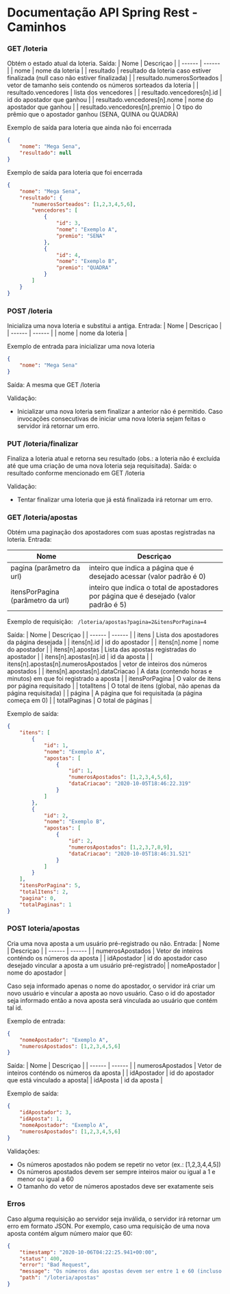 # Documentação API Spring Rest - Caminhos

### GET /loteria
Obtém o estado atual da loteria. Saída:
| Nome | Descriçao |
| ------ | ------ |
| nome | nome da loteria |
| resultado | resultado da loteria caso estiver finalizada (null caso não estiver finalizada) |
| resultado.numerosSorteados | vetor de tamanho seis contendo os números sorteados da loteria |
| resultado.vencedores | lista dos vencedores |
| resultado.vencedores[n].id | id do apostador que ganhou |
| resultado.vencedores[n].nome | nome do apostador que ganhou |
| resultado.vencedores[n].premio | O tipo do prêmio que o apostador ganhou (SENA, QUINA ou QUADRA)

Exemplo de saída para loteria que ainda não foi encerrada
```json
{
    "nome": "Mega Sena",
    "resultado": null
}
```

Exemplo de saída para loteria que foi encerrada
```json
{
    "nome": "Mega Sena",
    "resultado": {
        "numerosSorteados": [1,2,3,4,5,6],
        "vencedores": [
            {
                "id": 3,
                "nome": "Exemplo A",
                "premio": "SENA"
            },
            {
                "id": 4,
                "nome": "Exemplo B",
                "premio": "QUADRA"
            }
        ]
    }
}
```

### POST /loteria
Inicializa uma nova loteria e substitui a antiga. Entrada:
| Nome | Descriçao |
| ------ | ------ |
| nome | nome da loteria |

Exemplo de entrada para inicializar uma nova loteria
```json
{
    "nome": "Mega Sena"
}
```
Saída: A mesma que GET /loteria

Validação:
- Inicializar uma nova loteria sem finalizar a anterior não é permitido. Caso invocações consecutivas de iniciar uma nova loteria sejam feitas o servidor irá retornar um erro.


### PUT /loteria/finalizar

Finaliza a loteria atual e retorna seu resultado (obs.: a loteria não é excluída até que uma criação de uma nova loteria seja requisitada). Saída: o resultado conforme mencionado em GET /loteria

Validação:
- Tentar finalizar uma loteria que já está finalizada irá retornar um erro.

### GET /loteria/apostas
Obtém uma paginação dos apostadores com suas apostas registradas na loteria. Entrada:

| Nome | Descriçao |
| ------ | ------ |
| pagina (parâmetro da url) | inteiro que indica a página que é desejado acessar (valor padrão é 0) |
| itensPorPagina (parâmetro da url) | inteiro que indica o total de apostadores por página que é desejado (valor padrão é 5) |

Exemplo de requisição: ``` /loteria/apostas?pagina=2&itensPorPagina=4```

Saída:
| Nome | Descriçao |
| ------ | ------ |
| itens | Lista dos apostadores da página desejada |
| itens[n].id | id do apostador |
| itens[n].nome | nome do apostador |
| itens[n].apostas | Lista das apostas registradas do apostador |
| itens[n].apostas[n].id | id da aposta |
| itens[n].apostas[n].numerosApostados | vetor de inteiros dos números apostados |
| itens[n].apostas[n].dataCriacao | A data (contendo horas e minutos) em que foi registrado a aposta |
| itensPorPagina | O valor de itens por página requisitado |
| totalItens | O total de itens (global, não apenas da página requisitada) |
| página | A página que foi requisitada (a página começa em 0) |
| totalPaginas | O total de páginas |

Exemplo de saída:
```json
{
    "itens": [
        {
            "id": 1,
            "nome": "Exemplo A",
            "apostas": [
                {
                    "id": 1,
                    "numerosApostados": [1,2,3,4,5,6],
                    "dataCriacao": "2020-10-05T18:46:22.319"
                }
            ]
        },
        {
            "id": 2,
            "nome": "Exemplo B",
            "apostas": [
                {
                    "id": 2,
                    "numerosApostados": [1,2,3,7,8,9],
                    "dataCriacao": "2020-10-05T18:46:31.521"
                }
            ]
        }
    ],
    "itensPorPagina": 5,
    "totalItens": 2,
    "pagina": 0,
    "totalPaginas": 1
}
```

### POST loteria/apostas

Cria uma nova aposta a um usuário pré-registrado ou não. Entrada:
| Nome | Descriçao |
| ------ | ------ |
| numerosApostados | Vetor de inteiros conténdo os números da aposta |
| idApostador | id do apostador caso desejado vincular a aposta a um usuário pré-registrado|
| nomeApostador | nome do apostador |

Caso seja informado apenas o nome do apostador, o servidor irá criar um novo usuário e vincular a aposta ao novo usuário. Caso o id do apostador seja informado então a nova aposta será vinculada ao usuário que contém tal id.

Exemplo de entrada:
```json
{
	"nomeApostador": "Exemplo A",
	"numerosApostados": [1,2,3,4,5,6]
}
```
Saída:
| Nome | Descriçao |
| ------ | ------ |
| numerosApostados | Vetor de inteiros conténdo os números da aposta |
| idApostador | id do apostador que está vinculado a aposta|
| idAposta | id da aposta |

Exemplo de saída:
```json
{
    "idApostador": 3,
    "idAposta": 1,
    "nomeApostador": "Exemplo A",
    "numerosApostados": [1,2,3,4,5,6]
}
```
Validações:
- Os números apostados não podem se repetir no vetor (ex.: [1,2,3,4,4,5])
- Os números apostados devem ser sempre inteiros maior ou igual a 1 e menor ou igual a 60
- O tamanho do vetor de números apostados deve ser exatamente seis

### Erros
Caso alguma requisição ao servidor seja inválida, o servidor irá retornar um erro em formato JSON. Por exemplo, caso uma requisição de uma nova aposta contém algum número maior que 60:
```json
{
    "timestamp": "2020-10-06T04:22:25.941+00:00",
    "status": 400,
    "error": "Bad Request",
    "message": "Os números das apostas devem ser entre 1 e 60 (incluso 1 e 60). Encontrado: 61",
    "path": "/loteria/apostas"
}
```
